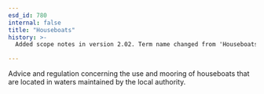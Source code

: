 ```yaml
---
esd_id: 780
internal: false
title: "Houseboats"
history: >-
  Added scope notes in version 2.02. Term name changed from 'Houseboats' to 'Boats - houseboats' in version 3.00. Name changed to 'Houseboats' in version 4.00.

---
```


Advice and regulation concerning the use and mooring of houseboats that are located in waters maintained by the local authority.

